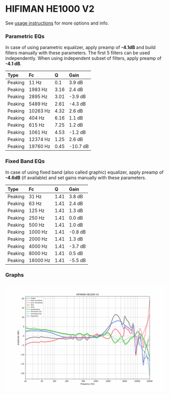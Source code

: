# HIFIMAN HE1000 V2
See [usage instructions](https://github.com/jaakkopasanen/AutoEq#usage) for more options and info.

### Parametric EQs
In case of using parametric equalizer, apply preamp of **-4.1dB** and build filters manually
with these parameters. The first 5 filters can be used independently.
When using independent subset of filters, apply preamp of **-4.1 dB**.

| Type    | Fc       |    Q | Gain     |
|:--------|:---------|:-----|:---------|
| Peaking | 11 Hz    | 0.1  | 3.9 dB   |
| Peaking | 1983 Hz  | 3.16 | 2.4 dB   |
| Peaking | 2895 Hz  | 3.01 | -3.9 dB  |
| Peaking | 5489 Hz  | 2.61 | -4.3 dB  |
| Peaking | 10263 Hz | 4.32 | 2.6 dB   |
| Peaking | 404 Hz   | 6.16 | 1.1 dB   |
| Peaking | 615 Hz   | 7.25 | 1.2 dB   |
| Peaking | 1061 Hz  | 4.53 | -1.2 dB  |
| Peaking | 12374 Hz | 1.25 | 2.6 dB   |
| Peaking | 19760 Hz | 0.45 | -10.7 dB |

### Fixed Band EQs
In case of using fixed band (also called graphic) equalizer, apply preamp of **-4.6dB**
(if available) and set gains manually with these parameters.

| Type    | Fc       |    Q | Gain    |
|:--------|:---------|:-----|:--------|
| Peaking | 31 Hz    | 1.41 | 3.8 dB  |
| Peaking | 63 Hz    | 1.41 | 2.4 dB  |
| Peaking | 125 Hz   | 1.41 | 1.3 dB  |
| Peaking | 250 Hz   | 1.41 | 0.0 dB  |
| Peaking | 500 Hz   | 1.41 | 1.0 dB  |
| Peaking | 1000 Hz  | 1.41 | -0.8 dB |
| Peaking | 2000 Hz  | 1.41 | 1.3 dB  |
| Peaking | 4000 Hz  | 1.41 | -3.7 dB |
| Peaking | 8000 Hz  | 1.41 | 0.5 dB  |
| Peaking | 16000 Hz | 1.41 | -5.5 dB |

### Graphs
![](./HIFIMAN%20HE1000%20V2.png)